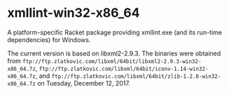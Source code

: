 xmllint-win32-x86_64
====================
A platform-specific Racket package providing xmllint.exe 
(and its run-time dependencies) for Windows.

The current version is based on libxml2-2.9.3.
The binaries were obtained from 
`ftp://ftp.zlatkovic.com/libxml/64bit/libxml2-2.9.3-win32-x86_64.7z`,
`ftp://ftp.zlatkovic.com/libxml/64bit/iconv-1.14-win32-x86_64.7z`, and
`ftp://ftp.zlatkovic.com/libxml/64bit/zlib-1.2.8-win32-x86_64.7z`
on Tuesday, December 12, 2017.



